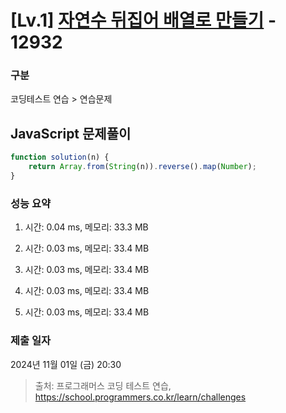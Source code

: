 # [Lv.1] [자연수 뒤집어 배열로 만들기](https://school.programmers.co.kr/learn/courses/30/lessons/12932?language=javascript) - 12932 

### 구분

코딩테스트 연습 > 연습문제

## JavaScript 문제풀이

```js
function solution(n) {
    return Array.from(String(n)).reverse().map(Number);
}
```

### 성능 요약

1. 시간: 0.04 ms, 메모리: 33.3 MB

2. 시간: 0.03 ms, 메모리: 33.4 MB
3. 시간: 0.03 ms, 메모리: 33.4 MB
4. 시간: 0.03 ms, 메모리: 33.4 MB
5. 시간: 0.03 ms, 메모리: 33.4 MB

### 제출 일자

2024년 11월 01일 (금) 20:30

> 출처: 프로그래머스 코딩 테스트 연습, https://school.programmers.co.kr/learn/challenges